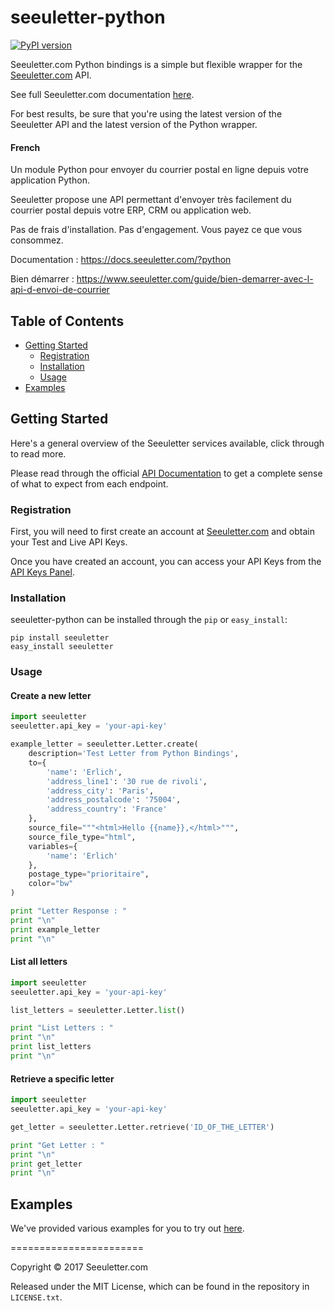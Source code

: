 # seeuletter-python

[![PyPI version](https://badge.fury.io/py/seeuletter.svg)](http://badge.fury.io/py/seeuletter)



Seeuletter.com Python bindings is a simple but flexible wrapper for the [Seeuletter.com](https://www.seeuletter.com) API.

See full Seeuletter.com documentation [here](https://docs.seeuletter.com/?python#).

For best results, be sure that you're using the latest version of the Seeuletter API and the latest version of the Python wrapper.

#### French
Un module Python pour envoyer du courrier postal en ligne depuis votre application Python.

Seeuletter propose une API permettant d'envoyer très facilement du courrier postal depuis votre ERP, CRM ou application web.

Pas de frais d'installation. Pas d'engagement. Vous payez ce que vous consommez.

Documentation : https://docs.seeuletter.com/?python

Bien démarrer : https://www.seeuletter.com/guide/bien-demarrer-avec-l-api-d-envoi-de-courrier

## Table of Contents

- [Getting Started](#getting-started)
  - [Registration](#registration)
  - [Installation](#installation)
  - [Usage](#usage)
- [Examples](#examples)

## Getting Started

Here's a general overview of the Seeuletter services available, click through to read more.


Please read through the official [API Documentation](https://docs.seeuletter.com/?python#) to get a complete sense of what to expect from each endpoint.

### Registration

First, you will need to first create an account at [Seeuletter.com](https://www.seeuletter.com/signup) and obtain your Test and Live API Keys.

Once you have created an account, you can access your API Keys from the [API Keys Panel](https://www.seeuletter.com/app/dashboard/keys).


### Installation

seeuletter-python can be installed through the `pip` or `easy_install`:

```
pip install seeuletter
easy_install seeuletter
```

### Usage

#### Create a new letter
```python
import seeuletter
seeuletter.api_key = 'your-api-key'

example_letter = seeuletter.Letter.create(
    description='Test Letter from Python Bindings',
    to={
        'name': 'Erlich',
        'address_line1': '30 rue de rivoli',
        'address_city': 'Paris',
        'address_postalcode': '75004',
        'address_country': 'France'
    },
    source_file="""<html>Hello {{name}},</html>""",
    source_file_type="html",
    variables={
        'name': 'Erlich'
    },
    postage_type="prioritaire",
    color="bw"
)

print "Letter Response : "
print "\n"
print example_letter
print "\n"
```

#### List all letters
```python
import seeuletter
seeuletter.api_key = 'your-api-key'

list_letters = seeuletter.Letter.list()

print "List Letters : "
print "\n"
print list_letters
print "\n"
```

#### Retrieve a specific letter
```python
import seeuletter
seeuletter.api_key = 'your-api-key'

get_letter = seeuletter.Letter.retrieve('ID_OF_THE_LETTER')

print "Get Letter : "
print "\n"
print get_letter
print "\n"
```


## Examples

We've provided various examples for you to try out [here](https://github.com/seeuletter/seeuletter-python/tree/master/examples).


=======================

Copyright &copy; 2017 Seeuletter.com

Released under the MIT License, which can be found in the repository in `LICENSE.txt`.
